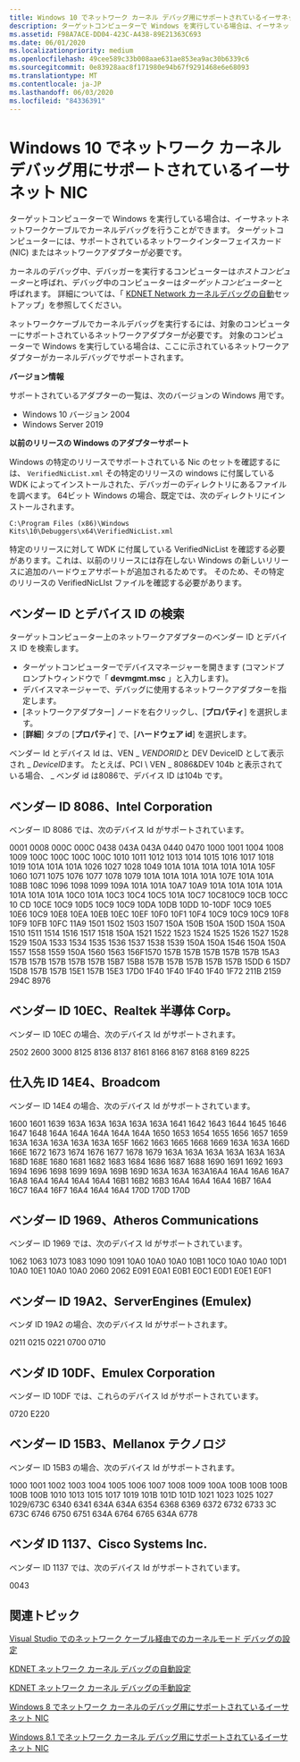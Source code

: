 ```yaml
---
title: Windows 10 でネットワーク カーネル デバッグ用にサポートされているイーサネット NIC
description: ターゲットコンピューターで Windows を実行している場合は、イーサネットネットワークケーブルでカーネルデバッグを行うことができます。 ターゲットコンピューターには、サポートされているネットワークインターフェイスカード (NIC) またはネットワークアダプターが必要です。
ms.assetid: F98A7ACE-DD04-423C-A438-89E21363C693
ms.date: 06/01/2020
ms.localizationpriority: medium
ms.openlocfilehash: 49cee589c33b008aae631ae853ea9ac30b6339c6
ms.sourcegitcommit: 0e83928aac8f171980e94b67f9291468e6e68093
ms.translationtype: MT
ms.contentlocale: ja-JP
ms.lasthandoff: 06/03/2020
ms.locfileid: "84336391"
---
```

# <a name="supported-ethernet-nics-for-network-kernel-debugging-in-windows-10"></a>Windows 10 でネットワーク カーネル デバッグ用にサポートされているイーサネット NIC

ターゲットコンピューターで Windows を実行している場合は、イーサネットネットワークケーブルでカーネルデバッグを行うことができます。 ターゲットコンピューターには、サポートされているネットワークインターフェイスカード (NIC) またはネットワークアダプターが必要です。

カーネルのデバッグ中、デバッガーを実行するコンピューターは*ホストコンピューター*と呼ばれ、デバッグ中のコンピューターは*ターゲットコンピューター*と呼ばれます。 詳細については、「 [KDNET Network カーネルデバッグの自動](setting-up-a-network-debugging-connection-automatically.md)セットアップ」を参照してください。

ネットワークケーブルでカーネルデバッグを実行するには、対象のコンピューターにサポートされているネットワークアダプターが必要です。 対象のコンピューターで Windows を実行している場合は、ここに示されているネットワークアダプターがカーネルデバッグでサポートされます。

**バージョン情報**

サポートされているアダプターの一覧は、次のバージョンの Windows 用です。

- Windows 10 バージョン 2004
- Windows Server 2019

**以前のリリースの Windows のアダプターサポート**  

Windows の特定のリリースでサポートされている Nic のセットを確認するには、 `VerifiedNicList.xml` その特定のリリースの windows に付属している WDK によってインストールされた、デバッガーのディレクトリにあるファイルを調べます。 64ビット Windows の場合、既定では、次のディレクトリにインストールされます。

`C:\Program Files (x86)\Windows Kits\10\Debuggers\x64\VerifiedNicList.xml`

特定のリリースに対して WDK に付属している VerifiedNicList を確認する必要があります。これは、以前のリリースには存在しない Windows の新しいリリースに追加のハードウェアサポートが追加されるためです。  そのため、その特定のリリースの VerifiedNicLIst ファイルを確認する必要があります。

## <a name="finding-the-vendor-id-and-device-id"></a>ベンダー ID とデバイス ID の検索

ターゲットコンピューター上のネットワークアダプターのベンダー ID とデバイス ID を検索します。

- ターゲットコンピューターでデバイスマネージャーを開きます (コマンドプロンプトウィンドウで「 **devmgmt.msc** 」と入力します)。
- デバイスマネージャーで、デバッグに使用するネットワークアダプターを指定します。
- [ネットワークアダプター] ノードを右クリックし、[**プロパティ**] を選択します。
- [**詳細**] タブの [**プロパティ**] で、[**ハードウェア id**] を選択します。

ベンダー Id とデバイス Id は、VEN \_ *VENDORID*と DEV DeviceID として表示され \_ *DeviceID*ます。 たとえば、PCI \\ VEN \_ 8086&DEV 104b と表示されている場合、 \_ ベンダ id は8086で、デバイス ID は104b です。

## <a name="vendor-id-8086-intel-corporation"></a>ベンダー ID 8086、Intel Corporation

ベンダー ID 8086 では、次のデバイス Id がサポートされています。

0001 0008 000C 000C 0438 043A 043A 0440 0470 1000 1001 1004 1008 1009 100C 100C 100C 100C 1010 1011 1012 1013 1014 1015 1016 1017 1018 1019 101A 101A 101A 1026 1027 1028 1049 101A 101A 101A 101A 101A 105F 1060 1071 1075 1076 1077 1078 1079 101A 101A 101A 101A 107E 101A 101A 108B 108C 1096 1098 1099 109A 101A 101A 10A7 10A9 101A 101A 101A 101A 101A 101A 101A 10C0 101A 10C3 10C4 10C5 101A 10C7 10C810C9 10CB 10CC 10 CD 10CE 10C9 10D5 10C9 10C9 10DA 10DB 10DD 10-10DF 10C9 10E5 10E6 10C9 10E8 10EA 10EB 10EC 10EF 10F0 10F1 10F4 10C9 10C9 10C9 10F8 10F9 10FB 10FC 11A9 1501 1502 1503 1507 150A 150B 150A 150D 150A 150A 1510 1511 1514 1516 1517 1518 150A 1521 1522 1523 1524 1525 1526 1527 1528 1529 150A 1533 1534 1535 1536 1537 1538 1539 150A 150A 1546 150A 150A 1557 1558 1559 150A 1560 1563 156F1570 157B 157B 157B 157B 157B 15A3 157B 157B 157B 157B 157B 15B7 15B8 157B 157B 157B 157B 157B 15DD 6 15D7 15D8 157B 157B 15E1 157B 15E3 17D0 1F40 1F40 1F40 1F40 1F72 211B 2159 294C 8976

## <a name="vendor-id-10ec-realtek-semiconductor-corp"></a>ベンダー ID 10EC、Realtek 半導体 Corp。

ベンダー ID 10EC の場合、次のデバイス Id がサポートされます。

2502 2600 3000 8125 8136 8137 8161 8166 8167 8168 8169 8225

## <a name="vendor-id-14e4-broadcom"></a>仕入先 ID 14E4、Broadcom

ベンダー ID 14E4 の場合、次のデバイス Id がサポートされています。

1600 1601 1639 163A 163A 163A 163A 163A 1641 1642 1643 1644 1645 1646 1647 1648 164A 164A 164A 164A 164A 1650 1653 1654 1655 1656 1657 1659 163A 163A 163A 163A 163A 165F 1662 1663 1665 1668 1669 163A 163A 166D 166E 1672 1673 1674 1676 1677 1678 1679 163A 163A 163A 163A 163A 163A 168D 168E 1680 1681 1682 1683 1684 1686 1687 1688 1690 1691 1692 1693 1694 1696 1698 1699 169A 169B 169D 163A 163A 163A16A4 16A4 16A6 16A7 16A8 16A4 16A4 16A4 16A4 16B1 16B2 16B3 16A4 16A4 16A4 16B7 16A4 16C7 16A4 16F7 16A4 16A4 16A4 170D 170D 170D

## <a name="vendor-id-1969-atheros-communications"></a>ベンダー ID 1969、Atheros Communications

ベンダー ID 1969 では、次のデバイス Id がサポートされています。

1062 1063 1073 1083 1090 1091 10A0 10A0 10A0 10B1 10C0 10A0 10A0 10D1 10A0 10E1 10A0 10A0 2060 2062 E091 E0A1 E0B1 E0C1 E0D1 E0E1 E0F1

## <a name="vendor-id-19a2-serverengines-emulex"></a>ベンダー ID 19A2、ServerEngines (Emulex)

ベンダ ID 19A2 の場合、次のデバイス Id がサポートされます。

0211 0215 0221 0700 0710

## <a name="vendor-id-10df-emulex-corporation"></a>ベンダ ID 10DF、Emulex Corporation

ベンダー ID 10DF では、これらのデバイス Id がサポートされています。

0720 E220

## <a name="vendor-id-15b3-mellanox-technology"></a>ベンダー ID 15B3、Mellanox テクノロジ

ベンダー ID 15B3 の場合、次のデバイス Id がサポートされます。

1000 1001 1002 1003 1004 1005 1006 1007 1008 1009 100A 100B 100B 100B 100B 100B 1010 1013 1015 1017 1019 101B 101D 101D 1021 1023 1025 1027 1029/673C 6340 6341 634A 634A 6354 6368 6369 6372 6732 6733 3C 673C 6746 6750 6751 634A 6764 6765 634A 6778

## <a name="vendor-id-1137-cisco-systems-inc"></a>ベンダ ID 1137、Cisco Systems Inc.

ベンダー ID 1137 では、次のデバイス Id がサポートされています。

0043

## <a name="related-topics"></a>関連トピック

[Visual Studio でのネットワーク ケーブル経由でのカーネルモード デバッグの設定](setting-up-a-network-debugging-connection-in-visual-studio.md)

[KDNET ネットワーク カーネル デバッグの自動設定](setting-up-a-network-debugging-connection-automatically.md)

[KDNET ネットワーク カーネル デバッグの手動設定](setting-up-a-network-debugging-connection.md)

[Windows 8 でネットワーク カーネルのデバッグ用にサポートされているイーサネット NIC](supported-ethernet-nics-for-network-kernel-debugging-in-windows-8.md)

[Windows 8.1 でネットワーク カーネル デバッグ用にサポートされているイーサネット NIC](supported-ethernet-nics-for-network-kernel-debugging-in-windows-8-1.md)

 

 






